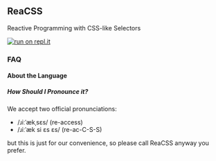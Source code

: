 ## ReaCSS

Reactive Programming with CSS-like Selectors

[![run on repl.it](https://repl.it/badge/github/Reacss/Reacss-replit)](https://repl.it/github/Reacss/Reacss-replit)

### FAQ

#### About the Language

##### How Should I Pronounce it?
We accept two official pronunciations:

- /ɹiːˈækˌsɛs/ (re-access)
- /ɹiːˈæk si ɛs ɛs/ (re-ac-C-S-S)

but this is just for our convenience, so please call ReaCSS anyway you prefer.
